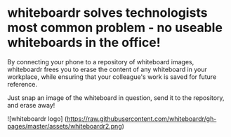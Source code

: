 # whiteboardr solves technologists most common problem - no useable whiteboards in the office!

By connecting your phone to a repository of whiteboard images, whiteboardr frees you to erase the content of any whiteboard in your workplace, while ensuring that your colleague's work is saved for future reference. 

Just snap an image of the whiteboard in question, send it to the repository, and erase away!

![whiteboardr logo] (https://raw.githubusercontent.com/whiteboardr/gh-pages/master/assets/whiteboardr2.png)
